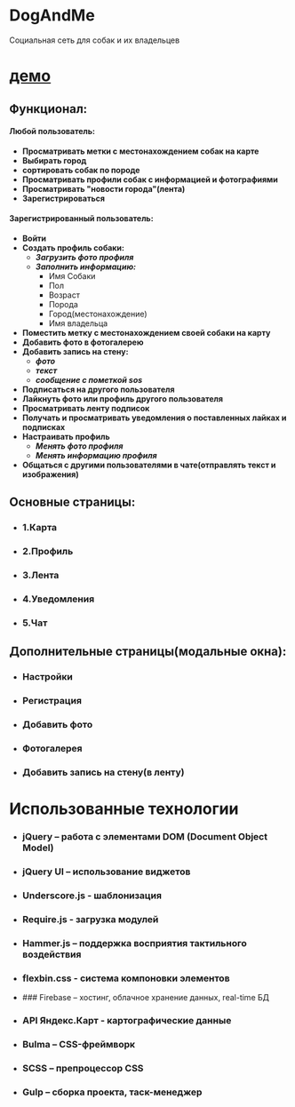 # DogAndMe
Социальная сеть для собак и их владельцев
# **[демо](https://dog-and-me.firebaseapp.com)**

## Функционал:
#### Любой пользователь:
* **Просматривать метки с местонахождением собак на карте** 
* **Выбирать город**
* **сортировать собак по породе**
* **Просматривать профили собак с информацией и фотографиями**
* **Просматривать "новости города"(лента)**
* **Зарегистрироваться**
#### Зарегистрированный пользователь:

* **Войти**
* **Создать профиль собаки:**
  * ***Загрузить фото профиля***
  * ***Заполнить информацию:***
    * Имя Собаки
    * Пол
    * Возраст
    * Порода
    * Город(местонахождение)
    * Имя владельца
* **Поместить метку с местонахождением своей собаки на карту**
* **Добавить фото в фотогалерею**
* **Добавить запись на стену:**
   * ***фото***
   * ***текст***
   * ***сообщение с пометкой sos***
* **Подписаться на другого пользователя**
* **Лайкнуть фото или профиль другого пользователя**
* **Просматривать ленту подписок**
* **Получать и просматривать уведомления о поставленных лайках и подписках**
* **Настраивать профиль**
  * ***Менять фото профиля***
  * ***Менять информацию профиля***
* **Общаться с другими пользователями в чате(отправлять текст и изображения)**

## Основные страницы:

* ### 1.Карта
* ### 2.Профиль
* ### 3.Лента
* ### 4.Уведомления
* ### 5.Чат

## Дополнительные страницы(модальные окна):

* ### Настройки
* ### Регистрация
* ### Добавить фото
* ### Фотогалерея
* ### Добавить запись на стену(в ленту)

# Использованные технологии

* ### jQuery – работа с элементами DOM (Document Object Model) 
* ### jQuery UI – использование виджетов
* ### Underscore.js - шаблонизация
* ### Require.js  - загрузка модулей
* ### Hammer.js – поддержка восприятия тактильного воздействия
* ### flexbin.css - система компоновки элементов
* ### Firebase – хостинг, облачное хранение данных, real-time БД
* ### API Яндекс.Карт - картографические данные
* ### Bulma – CSS-фреймворк
* ### SCSS – препроцессор CSS
* ### Gulp – сборка проекта, таск-менеджер



